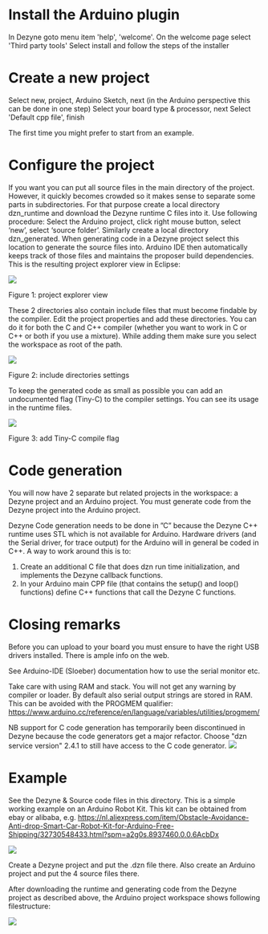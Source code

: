 # Install the Arduino plugin

In Dezyne goto menu item 'help', 'welcome'.
On the welcome page select 'Third party tools'
Select install and follow the steps of the installer

# Create a new project

Select new, project, Arduino Sketch, next
(in the Arduino perspective this can be done in one step)
Select your board type & processor, next
Select 'Default cpp file', finish

The first time you might prefer to start from an example.

# Configure the project

If you want you can put all source files in the main directory of the project. 
However, it quickly becomes crowded so it makes sense to separate some parts in subdirectories. 
For that purpose create a local directory dzn_runtime and download the Dezyne runtime C files into it. 
Use following procedure: Select the Arduino project, click right mouse button, select ‘new’, select ‘source folder’.
Similarly create a local directory dzn_generated.
When generating code in a Dezyne project select this location to generate the source files into. 
Arduino IDE then automatically keeps track of those files and maintains the proposer build dependencies.
This is the resulting project explorer view in Eclipse:


![](Arduino_project_setup1.png)

Figure 1: project explorer view
 
These 2 directories also contain include files that must become findable by the compiler. 
Edit the project properties and add these directories.
You can do it for both the C and C++ compiler (whether you want to work in C or C++ or both if you use a mixture).
While adding them make sure you select the workspace as root of the path.


![](Arduino_project_setup2.png)

Figure 2: include directories settings

To keep the generated code as small as possible you can add an undocumented flag (Tiny-C) to the compiler settings.
You can see its usage in the runtime files.


![](Arduino_project_setup3.png)

Figure 3: add Tiny-C compile flag

# Code generation
You will now have 2 separate but related projects in the workspace: a Dezyne project and an Arduino project. You must generate code from the Dezyne project into the Arduino project.

Dezyne Code generation needs to be done in ”C” because the Dezyne C++ runtime uses STL which is not available for Arduino.
Hardware drivers (and the Serial driver, for trace output) for the Arduino will in general be coded in C++. 
A way to work around this is to:
1) Create an additional C file that does dzn run time initialization, and implements the Dezyne callback
functions.
2) In your Arduino main CPP file (that contains the setup() and loop() functions) define C++ functions that call the Dezyne C functions. 

# Closing remarks
Before you can upload to your board you must ensure to have the right USB drivers installed. 
There is ample info on the web.

See Arduino-IDE (Sloeber) documentation how to use the serial monitor etc.

Take care with using RAM and stack. You will not get any warning by compiler or loader. By default also serial output strings are stored in RAM. This can be avoided with the PROGMEM qualifier: https://www.arduino.cc/reference/en/language/variables/utilities/progmem/

NB support for C code generation has temporarily been discontinued in Dezyne because the code generators get a major refactor. Choose "dzn service version" 2.4.1 to still have access to the C code generator.
![](Dezyne_settings.png)

# Example
See the Dezyne & Source code files in this directory. This is a simple working example on an Arduino Robot Kit. This kit can be obtained from ebay or alibaba, e.g.
https://nl.aliexpress.com/item/Obstacle-Avoidance-Anti-drop-Smart-Car-Robot-Kit-for-Arduino-Free-Shipping/32730548433.html?spm=a2g0s.8937460.0.0.6AcbDx

![](ArduinoRobot.png)

Create a Dezyne project and put the .dzn file there.
Also create an Arduino project and put the 4 source files there.

After downloading the runtime and generating code from the Dezyne project as described above, the Arduino project workspace shows following filestructure:

![](ArduinoFiles.png)

